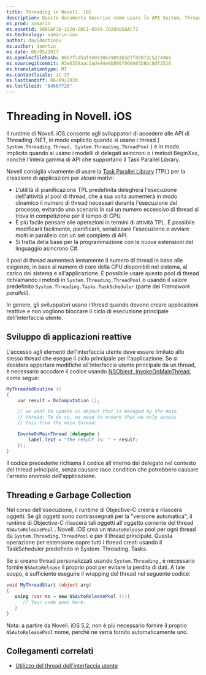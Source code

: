 ```yaml
---
title: Threading in Novell. iOS
description: Questo documento descrive come usare le API System. Threading in un'applicazione Novell. iOS. Viene illustrato il Task Parallel Library, la compilazione di applicazioni reattive e Garbage Collection.
ms.prod: xamarin
ms.assetid: 50BCAF3B-1020-DDC1-0339-7028985AAC72
ms.technology: xamarin-ios
author: davidortinau
ms.author: daortin
ms.date: 06/05/2017
ms.openlocfilehash: 0de7fcd5af9e0338679893b3d7fde073c5274365
ms.sourcegitcommit: 93e6358aac2ade44e8b800f066405b8bc8df2510
ms.translationtype: MT
ms.contentlocale: it-IT
ms.lasthandoff: 06/09/2020
ms.locfileid: "84567720"
---
```

# <a name="threading-in-xamarinios"></a>Threading in Novell. iOS

Il runtime di Novell. iOS consente agli sviluppatori di accedere alle API di Threading .NET, in modo esplicito quando si usano i thread ( `System.Threading.Thread, System.Threading.ThreadPool` ) e in modo implicito quando si usano i modelli di delegati asincroni o i metodi BeginXxx, nonché l'intera gamma di API che supportano il Task Parallel Library.

Novell consiglia vivamente di usare la [Task Parallel Library](https://msdn.microsoft.com/library/dd460717.aspx) (TPL) per la creazione di applicazioni per alcuni motivi:

- L'utilità di pianificazione TPL predefinita delegherà l'esecuzione dell'attività al pool di thread, che a sua volta aumenterà in modo dinamico il numero di thread necessari durante l'esecuzione del processo, evitando uno scenario in cui un numero eccessivo di thread si trova in competizione per il tempo di CPU. 
- È più facile pensare alle operazioni in termini di attività TPL. È possibile modificarli facilmente, pianificarli, serializzare l'esecuzione o avviare molti in parallelo con un set completo di API. 
- Si tratta della base per la programmazione con le nuove estensioni del linguaggio asincrono C#. 

Il pool di thread aumenterà lentamente il numero di thread in base alle esigenze, in base al numero di core della CPU disponibili nel sistema, al carico del sistema e all'applicazione. È possibile usare questo pool di thread richiamando i metodi in `System.Threading.ThreadPool` o usando il valore predefinito `System.Threading.Tasks.TaskScheduler` (parte dei *Framework paralleli*).

In genere, gli sviluppatori usano i thread quando devono creare applicazioni reattive e non vogliono bloccare il ciclo di esecuzione principale dell'interfaccia utente.

 <a name="Developing_Responsive_Applications"></a>

## <a name="developing-responsive-applications"></a>Sviluppo di applicazioni reattive

L'accesso agli elementi dell'interfaccia utente deve essere limitato allo stesso thread che esegue il ciclo principale per l'applicazione. Se si desidera apportare modifiche all'interfaccia utente principale da un thread, è necessario accodare il codice usando [NSObject. InvokeOnMainThread](xref:Foundation.NSObject), come segue:

```csharp
MyThreadedRoutine ()  
{  
    var result = DoComputation ();  

    // we want to update an object that is managed by the main
    // thread; To do so, we need to ensure that we only access
    // this from the main thread:

    InvokeOnMainThread (delegate {  
        label.Text = "The result is: " + result;  
    });
}
```

Il codice precedente richiama il codice all'interno del delegato nel contesto del thread principale, senza causare race condition che potrebbero causare l'arresto anomalo dell'applicazione.

 <a name="Threading_and_Garbage_Collection"></a>

## <a name="threading-and-garbage-collection"></a>Threading e Garbage Collection

Nel corso dell'esecuzione, il runtime di Objective-C creerà e rilascerà oggetti. Se gli oggetti sono contrassegnati per la "versione automatica", il runtime di Objective-C rilascerà tali oggetti all'oggetto corrente del thread `NSAutoReleasePool` . Novell. iOS crea un `NSAutoRelease` pool per ogni thread da `System.Threading.ThreadPool` e per il thread principale. Questa operazione per estensione copre tutti i thread creati usando il TaskScheduler predefinito in System. Threading. Tasks.

Se si creano thread personalizzati usando `System.Threading` , è necessario fornire `NSAutoRelease` il proprio pool per evitare la perdita di dati. A tale scopo, è sufficiente eseguire il wrapping del thread nel seguente codice:

```csharp
void MyThreadStart (object arg)
{
   using (var ns = new NSAutoReleasePool ()){
      // Your code goes here.
   }
}
```

Nota: a partire da Novell. iOS 5,2, non è più necessario fornire il proprio `NSAutoReleasePool` nome, perché ne verrà fornito automaticamente uno.

## <a name="related-links"></a>Collegamenti correlati

- [Utilizzo del thread dell'interfaccia utente](~/ios/user-interface/ios-ui/ui-thread.md)
